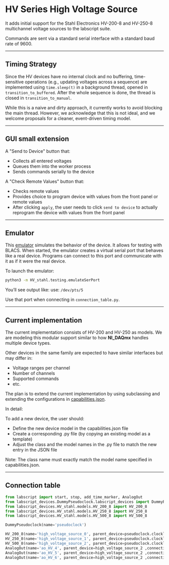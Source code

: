 # HV Series High Voltage Source

It adds initial support for the Stahl Electronics HV-200-8 and HV-250-8 
multichannel voltage sources to the labscript suite.

Commands are sent via a standard serial interface with a standard baud 
rate of 9600.

---
## Timing Strategy

Since the HV devices have no internal clock and no buffering, 
time-sensitive operations (e.g., updating voltages across a sequence) 
are implemented using `time.sleep(t)` in a background thread, opened in 
`transition_to_buffered`. After the whole sequence is done, the thread is 
closed in `transition_to_manual`.

While this is a naive and dirty approach, it currently works to avoid 
blocking the main thread. However, we acknowledge that this is not ideal,
and we welcome proposals for a cleaner, event-driven timing model.

---
## GUI small extension

A "Send to Device" button that:
- Collects all entered voltages 
- Queues them into the worker process 
- Sends commands serially to the device

A "Check Remote Values" button that:
- Checks remote values 
- Provides choice to program device with values from the front panel or remote values 
- After clicking `apply`, the user needs to click `send to device` to actually reprogram the device with values from the front panel

---
## Emulator

This [emulator](testing/emulateSerPort.py) simulates the behavior of the device. 
It allows for testing with BLACS. When started, the emulator creates 
a virtual serial port that behaves like a real device. Programs can 
connect to this port and communicate with it as if it were the real device.

To launch the emulator:

```bash 
python3 -m HV_stahl.testing.emulateSerPort  
```

You’ll see output like: use: `/dev/pts/5`

Use that port when connecting in `connection_table.py`.

---
## Current implementation

The current implementation consists of HV-200 and HV-250 as models. 
We are modeling this modular support similar to how **NI_DAQmx** handles 
multiple device types.

Other devices in the same family are expected to have similar 
interfaces but may differ in:
- Voltage ranges per channel 
- Number of channels 
- Supported commands 
- etc.

The plan is to extend the current implementation by using 
subclassing and extending the configurations in [capabilities.json](models/capabilities.json).

In detail:

To add a new device, the user should:

- Define the new device model in the capabilities.json file 
- Create a corresponding .py file (by copying an existing model as a template)
- Adjust the class and the model names in the .py file to match the new entry in the JSON file

Note: The class name must exactly match the model name specified in capabilities.json.

---
## Connection table

```python
from labscript import start, stop, add_time_marker, AnalogOut
from labscript_devices.DummyPseudoclock.labscript_devices import DummyPseudoclock
from labscript_devices.HV_stahl.models.HV_200_8 import HV_200_8
from labscript_devices.HV_stahl.models.HV_250_8 import HV_250_8
from labscript_devices.HV_stahl.models.HV_500_8 import HV_500_8

DummyPseudoclock(name='pseudoclock')

HV_200_8(name='high_voltage_source_0', parent_device=pseudoclock.clockline, port='/dev/pts/3', baud_rate=9600, num_AO=3)
HV_250_8(name='high_voltage_source_1', parent_device=pseudoclock.clockline, port='/dev/pts/3', baud_rate=9600, num_AO=3)
HV_500_8(name='high_voltage_source_2', parent_device=pseudoclock.clockline, port='/dev/pts/3', baud_rate=9600, num_AO=3)
AnalogOut(name='ao_HV_4', parent_device=high_voltage_source_2 ,connection='ao0', default_value=5)
AnalogOut(name='ao_HV_5', parent_device=high_voltage_source_2 ,connection='ao1')
AnalogOut(name='ao_HV_6', parent_device=high_voltage_source_2 ,connection='ao2')


```

